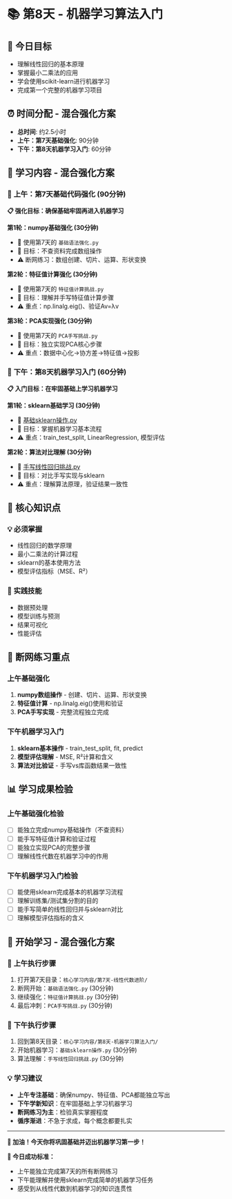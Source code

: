# 📚 第8天 - 机器学习算法入门

## 🎯 **今日目标**
- 理解线性回归的基本原理
- 掌握最小二乘法的应用
- 学会使用scikit-learn进行机器学习
- 完成第一个完整的机器学习项目

## ⏰ **时间分配** - 混合强化方案
- **总时间**: 约2.5小时
- **上午：第7天基础强化**: 90分钟
- **下午：第8天机器学习入门**: 60分钟

## 📝 **学习内容** - 混合强化方案

### 🌅 **上午：第7天基础代码强化 (90分钟)**

**📋 强化目标：确保基础牢固再进入机器学习**

**第1轮：numpy基础强化 (30分钟)**
- 📁 使用第7天的 `基础语法强化.py`
- 🎯 目标：不查资料完成数组操作
- ⚠️ 断网练习：数组创建、切片、运算、形状变换

**第2轮：特征值计算强化 (30分钟)**
- 📁 使用第7天的 `特征值计算挑战.py`
- 🎯 目标：理解并手写特征值计算步骤
- ⚠️ 重点：np.linalg.eig()、验证Av=λv

**第3轮：PCA实现强化 (30分钟)**
- 📁 使用第7天的 `PCA手写挑战.py`
- 🎯 目标：独立实现PCA核心步骤
- ⚠️ 重点：数据中心化→协方差→特征值→投影

### 🌇 **下午：第8天机器学习入门 (60分钟)**

**📋 入门目标：在牢固基础上学习机器学习**

**第1轮：sklearn基础学习 (30分钟)**
- 📁 [基础sklearn操作.py](./基础sklearn操作.py)
- 🎯 目标：掌握机器学习基本流程
- ⚠️ 重点：train_test_split, LinearRegression, 模型评估

**第2轮：算法对比理解 (30分钟)**
- 📁 [手写线性回归挑战.py](./手写线性回归挑战.py)
- 🎯 目标：对比手写实现与sklearn
- ⚠️ 重点：理解算法原理，验证结果一致性

## 🎯 **核心知识点**

### 💡 **必须掌握**
- 线性回归的数学原理
- 最小二乘法的计算过程
- sklearn的基本使用方法
- 模型评估指标（MSE、R²）

### 🔧 **实践技能**
- 数据预处理
- 模型训练与预测
- 结果可视化
- 性能评估

## 🎯 **断网练习重点**

### 上午基础强化
1. **numpy数组操作** - 创建、切片、运算、形状变换
2. **特征值计算** - np.linalg.eig()使用和验证
3. **PCA手写实现** - 完整流程独立完成

### 下午机器学习入门  
1. **sklearn基本操作** - train_test_split, fit, predict
2. **模型评估理解** - MSE, R²计算和含义
3. **算法对比验证** - 手写vs库函数结果一致性

## 📊 **学习成果检验**

### 上午基础强化检验
- [ ] 能独立完成numpy基础操作（不查资料）
- [ ] 能手写特征值计算和验证过程
- [ ] 能独立实现PCA的完整步骤
- [ ] 理解线性代数在机器学习中的作用

### 下午机器学习入门检验
- [ ] 能使用sklearn完成基本的机器学习流程
- [ ] 理解训练集/测试集分割的目的
- [ ] 能手写简单的线性回归并与sklearn对比
- [ ] 理解模型评估指标的含义

## 🚀 **开始学习** - 混合强化方案

### 🌅 **上午执行步骤**
1. 打开第7天目录：`核心学习内容/第7天-线性代数进阶/`
2. 断网开始：`基础语法强化.py` (30分钟)
3. 继续强化：`特征值计算挑战.py` (30分钟)  
4. 最后冲刺：`PCA手写挑战.py` (30分钟)

### 🌇 **下午执行步骤**
1. 回到第8天目录：`核心学习内容/第8天-机器学习算法入门/`
2. 开始机器学习：`基础sklearn操作.py` (30分钟)
3. 算法理解：`手写线性回归挑战.py` (30分钟)

### 💡 **学习建议**
- **上午专注基础**：确保numpy、特征值、PCA都能独立写出
- **下午学新知识**：在牢固基础上学习机器学习
- **断网练习为主**：检验真实掌握程度
- **循序渐进**：不急于求成，每个概念都要扎实

---

**💪 加油！今天你将巩固基础并迈出机器学习第一步！**

**🎯 今日成功标准：**
- 上午能独立完成第7天的所有断网练习
- 下午能理解并使用sklearn完成简单的机器学习任务
- 感受到从线性代数到机器学习的知识连贯性 